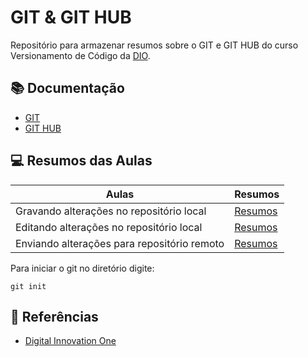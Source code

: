 
# GIT & GIT HUB

Repositório para armazenar resumos sobre o GIT e GIT HUB do curso Versionamento de Código da [DIO](https://dio.me).

## 📚 Documentação
- [GIT](https://git-scm.com/doc)
- [GIT HUB](https://docs.gituhb.com/)

## 💻 Resumos das Aulas

| Aulas | Resumos |
|-------|---------|
|Gravando alterações no repositório local|[Resumos]()|
|Editando alterações no repositório local|[Resumos]()|
|Enviando alterações para repositório remoto|[Resumos]()|

Para iniciar o git no diretório digite:
```
git init
```
## 🔎 Referências

- [Digital Innovation One]()


